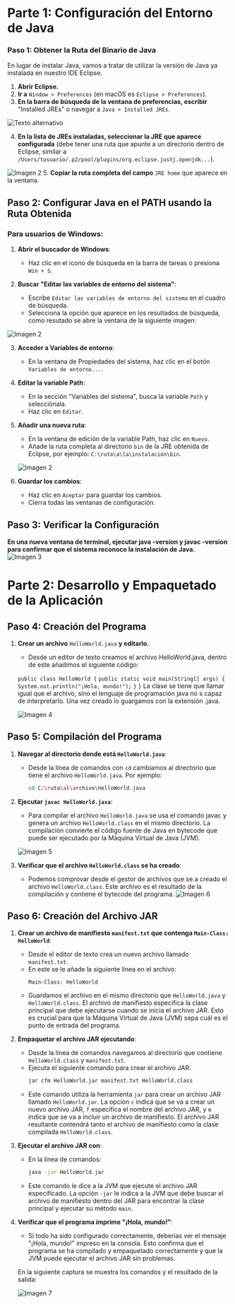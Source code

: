 # Parte 1: Configuración del Entorno de Java

### Paso 1: Obtener la Ruta del Binario de Java
En lugar de instalar Java, vamos a tratar de utilizar la versión de Java ya instalada en nuestro IDE Eclipse.

1. **Abrir Eclipse.**
2. **Ir a** `Window > Preferences` (en macOS es `Eclipse > Preferences`).
3. **En la barra de búsqueda de la ventana de preferencias, escribir** "Installed JREs" o navegar a `Java > Installed JREs`.

![Texto alternativo](Imagenes/paso1.1.png)

4. **En la lista de JREs instaladas, seleccionar la JRE que aparece configurada** (debe tener una ruta que apunte a un directorio dentro de Eclipse, similar a `/Users/tusuario/.p2/pool/plugins/org.eclipse.justj.openjdk...`).

![Imagen 2](Imagenes/paso1.2.png)
5. **Copiar la ruta completa del campo** `JRE home` que aparece en la ventana.

## Paso 2: Configurar Java en el PATH usando la Ruta Obtenida

### Para usuarios de Windows:

1. **Abrir el buscador de Windows**:
   - Haz clic en el icono de búsqueda en la barra de tareas o presiona `Win + S`.

2. **Buscar "Editar las variables de entorno del sistema"**:
   - Escribe `Editar las variables de entorno del sistema` en el cuadro de búsqueda.
   - Selecciona la opción que aparece en los resultados de búsqueda, como resutado se abre la ventana de la siguiente imagen:

![Imagen 2](Imagenes/Paso2.1.png)

3. **Acceder a Variables de entorno**:
   - En la ventana de Propiedades del sistema, haz clic en el botón `Variables de entorno...`.

4. **Editar la variable Path**:
   - En la sección "Variables del sistema", busca la variable `Path` y selecciónala.
   - Haz clic en `Editar`.

5. **Añadir una nueva ruta**:
   - En la ventana de edición de la variable Path, haz clic en `Nuevo`.
   - Añade la ruta completa al directorio `bin` de la JRE obtenida de Eclipse, por ejemplo: `C:\ruta\a\la\instalación\bin`.

   ![Imagen 2](Imagenes/Paso2.2.png)

6. **Guardar los cambios**:
   - Haz clic en `Aceptar` para guardar los cambios.
   - Cierra todas las ventanas de configuración.

## Paso 3: Verificar la Configuración
**En una nueva ventana de terminal, ejecutar java -version y javac -version para confirmar que el sistema reconoce la instalación de Java.**
    ![Imagen 3](Imagenes/Paso2.3.png)

 
 # Parte 2: Desarrollo y Empaquetado de la Aplicación

 ## Paso 4: Creación del Programa

 1. **Crear un archivo** `HelloWorld.java` **y editarlo.**

    - Desde un editor de texto creamos el archivo HelloWorld.java, dentro de este añadimos el siguiente código:

    `public class HelloWorld {`
    `public static void main(String[] args) {`
        `System.out.println("¡Hola, mundo!");`
    `}`
`}`
    La clase se tiene que llamar igual que el archivo, sino el lenguaje de programación java no s capaz de interpretarlo. Una vez creado lo guargamos con la extensión .java.

    ![Imagen 4](Imagenes/Paso3.1.png)

## Paso 5: Compilación del Programa

1. **Navegar al directorio donde está `HelloWorld.java`**:
   - Desde la línea de comandos con `cd` cambiamos al directorio que tiene el archivo `HelloWorld.java`. Por ejemplo:
     ```bash
     cd C:\ruta\al\archivo\HelloWorld.java
     ```

2. **Ejecutar `javac HelloWorld.java`**:  
   - Para compilar el archivo `HelloWorld.java` se usa el comando javac y genera un archivo `HelloWorld.class` en el mismo directorio. La compilación convierte el código fuente de Java en bytecode que puede ser ejecutado por la Máquina Virtual de Java (JVM).

   ![Imagen 5](Imagenes/Paso3.2.png)

3. **Verificar que el archivo `HelloWorld.class` se ha creado**:
   - Podemos comprovar desde el gestor de archivos que se a creado el archivo `HelloWorld.class`. Este archivo es el resultado de la compilación y contiene el bytecode del programa.
   ![Imagen 6](Imagenes/Paso3.2.2.png)


## Paso 6: Creación del Archivo JAR

1. **Crear un archivo de manifiesto `manifest.txt` que contenga `Main-Class: HelloWorld`**:
   - Desde el editor de texto crea un nuevo archivo llamado `manifest.txt`.
   - En este se le añade la siguiente línea en el archivo:
     ```
     Main-Class: HelloWorld
     ```
   - Guardamos el archivo en el mismo directorio que `HelloWorld.java` y `HelloWorld.class`. El archivo de manifiesto especifica la clase principal que debe ejecutarse cuando se inicia el archivo JAR. Esto es crucial para que la Máquina Virtual de Java (JVM) sepa cuál es el punto de entrada del programa.

2. **Empaquetar el archivo JAR ejecutando**:
   - Desde la línea de comandos navegamos al directorio que contiene `HelloWorld.class` y `manifest.txt`.
   - Ejecuta el siguiente comando para crear el archivo JAR:
     ```bash
     jar cfm HelloWorld.jar manifest.txt HelloWorld.class
     ```
   - Este comando utiliza la herramienta `jar` para crear un archivo JAR llamado `HelloWorld.jar`. La opción `c` indica que se va a crear un nuevo archivo JAR, `f` especifica el nombre del archivo JAR, y `m` indica que se va a incluir un archivo de manifiesto. El archivo JAR resultante contendrá tanto el archivo de manifiesto como la clase compilada `HelloWorld.class`.

3. **Ejecutar el archivo JAR con**:
   - En la línea de comandos:
     ```bash
     java -jar HelloWorld.jar
     ```
   - Este comando le dice a la JVM que ejecute el archivo JAR especificado. La opción `-jar` le indica a la JVM que debe buscar el archivo de manifiesto dentro del JAR para encontrar la clase principal y ejecutar su método `main`.

4. **Verificar que el programa imprime "¡Hola, mundo!"**:
   - Si todo ha sido configurado correctamente, deberías ver el mensaje "¡Hola, mundo!" impreso en la consola. Esto confirma que el programa se ha compilado y empaquetado correctamente y que la JVM puede ejecutar el archivo JAR sin problemas.

   En la siguiente captura se muestra los comandos y el resultado de la salida:

     ![Imagen 7](Imagenes/Paso3.3.png)


